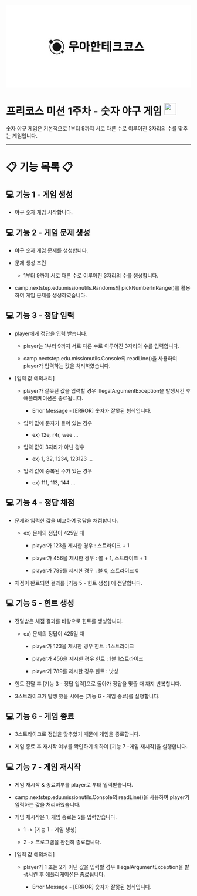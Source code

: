 <p align="center">
    <img src="./woowacourse_logo.jpg" alt="우아한테크코스" width="600px">
</p>

#  프리코스 미션 1주차 - 숫자 야구 게임 <span align="center"><img height="32" width="32" src="https://cdn.jsdelivr.net/npm/simple-icons@v9/icons/mlb.svg" /></span>
숫자 야구 게임은 기본적으로 1부터 9까지 서로 다른 수로 이루어진 3자리의 수를 맞추는 게임입니다.

---
# 📋 기능 목록 📋


## 💻 기능 1 - 게임 생성

* 야구 숫자 게임 시작합니다.

## 💻 기능 2 - 게임 문제 생성

* 야구 숫자 게임 문제를 생성합니다.


* 문제 생성 조건

    *  1부터 9까지 서로 다른 수로 이루어진 3자리의 수를 생성합니다.


* camp.nextstep.edu.missionutils.Randoms의 pickNumberInRange()를 활용하여 게임 문제를 생성하였습니다.

## 💻 기능 3 - 정답 입력

* player에게 정답을 입력 받습니다.

    * player는 1부터 9까지 서로 다른 수로 이루어진 3자리의 수를 입력합니다.

    * camp.nextstep.edu.missionutils.Console의 readLine()을 사용하여 player가 입력하는 값을 처리하였습니다.


* [입력 값 예외처리]

    * player가 잘못된 값을 입력할 경우 IllegalArgumentException을 발생시킨 후 애플리케이션은 종료됩니다.

        - Error Message - [ERROR] 숫자가 잘못된 형식입니다.

    * 입력 값에 문자가 들어 있는 경우

        - ex) 12e, r4r, wee ...

    * 입력 값이 3자리가 아닌 경우

        - ex) 1, 32, 1234, 123123 ...

    * 입력 값에 중복된 수가 있는 경우

        - ex) 111, 113, 144 ...


## 💻 기능 4 - 정답 채점

* 문제와 입력한 값을 비교하여 정답을 채점합니다.

    * ex) 문제의 정답이 425일 때

        - player가 123을 제시한 경우 : 스트라이크 + 1

        - player가 456을 제시한 경우 : 볼 + 1, 스트라이크 + 1

        - player가 789를 제시한 경우 : 볼 0, 스트라이크 0
      

* 채점이 완료되면 결과를 [기능 5 - 힌트 생성] 에 전달합니다.

## 💻 기능 5 - 힌트 생성

* 전달받은 채점 결과를 바탕으로 힌트를 생성합니다.

    * ex) 문제의 정답이 425일 때

        - player가 123을 제시한 경우 힌트 : 1스트라이크

        - player가 456을 제시한 경우 힌트 : 1볼 1스트라이크

        - player가 789를 제시한 경우 힌트 : 낫싱


* 힌트 전달 후 [기능 3 - 정답 입력]으로 돌아가 정답을 맞출 때 까지 반복합니다.


* 3스트라이크가 발생 했을 시에는 [기능 6 - 게임 종료]를 실행합니다.

## 💻 기능 6 - 게임 종료

* 3스트라이크로 정답을 맞추었기 때문에 게임을 종료합니다.


* 게임 종료 후 재시작 여부를 확인하기 위하여 [기능 7 -게임 재시작]을 실행합니다.

## 💻 기능 7 - 게임 재시작

* 게임 재시작 & 종료여부를 player로 부터 입력받습니다.


* camp.nextstep.edu.missionutils.Console의 readLine()을 사용하여 player가 입력하는 값을 처리하였습니다.


* 게임 재시작은 1, 게임 종료는 2를 입력받습니다.

    * 1 -> [기능 1 - 게임 생성]

    * 2 -> 프로그램을 완전히 종료합니다.


* [입력 값 예외처리]

    * player가 1 또는 2가 아닌 값을 입력할 경우 IllegalArgumentException을 발생시킨 후 애플리케이션은 종료됩니다.

        - Error Message - [ERROR] 숫자가 잘못된 형식입니다.
  
